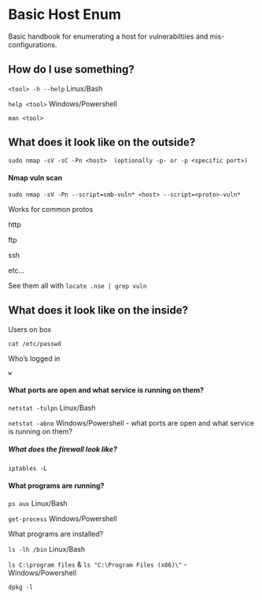 # Basic Host Enum

Basic handbook for enumerating a host for vulnerabiltiies and mis-configurations.

## How do I use something?

  `<tool> -h --help` Linux/Bash
  
  `help <tool>`  Windows/Powershell
  
  `man <tool>` 

## What does it look like on the outside?

  `sudo nmap -sV -sC -Pn <host>  (optionally -p- or -p <specific port>)`
  
#### Nmap vuln scan
  
  `sudo nmap -sV -Pn --script=smb-vuln* <host> --script=<proto>-vuln*` 
  
Works for common protos

http 

ftp 

ssh

etc… 

See them all with `locate .nse | grep vuln`

## What does it look like on the inside?

  Users on box
  
  `cat /etc/passwd`
  
  Who’s logged in
  
  `w` 
  
 #### What ports are open and what service is running on them?
  
  `netstat -tulpn`    Linux/Bash 
  
  `netstat -abno`     Windows/Powershell - what ports are open and what service is running on them? 
  
  ##### What does the firewall look like? 
  
  `iptables -L`
  
  #### What programs are running? 
  
  `ps aux`   Linux/Bash
  
  `get-process`   Windows/Powershell 
  
  What programs are installed? 
  
  `ls -lh /bin`  Linux/Bash
  
  `ls C:\program files` & `ls "C:\Program Files (x86)\"`  - Windows/Powershell 
  
  `dpkg -l`
  
  
